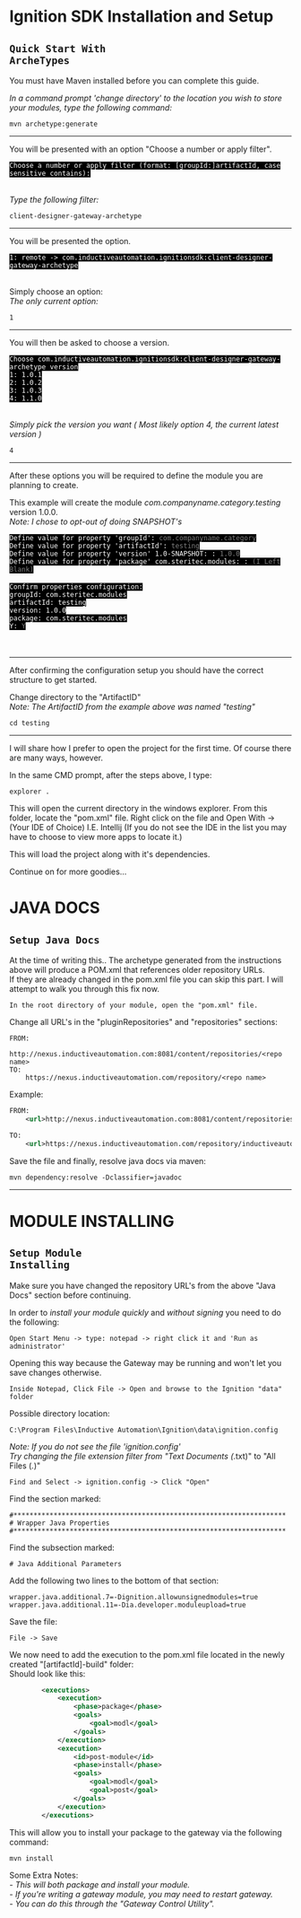 

<b>Ignition SDK Installation and Setup</b>
===================================

<code>Quick Start With ArcheTypes</code>
---------------------------
You must have Maven installed before you can complete this guide.

*In a command prompt 'change directory' to the location you wish to store your modules, type the following command:*

    mvn archetype:generate

--------

You will be presented with an option "Choose a number or apply filter". </br>

<kbd style="background-color: #000000; color: white; font-style: bold; font-size: 12px;">
Choose a number or apply filter (format: [groupId:]artifactId, case sensitive contains):
</kbd>
</br></br>

*Type the following filter:*

    client-designer-gateway-archetype

---------

You will be presented the option.

<kbd style="background-color: #000000; color: white; font-style: bold; font-size: 12px">1: remote -> com.inductiveautomation.ignitionsdk:client-designer-gateway-archetype</kbd>
</br></br>

Simply choose an option:</br>
*The only current option:*

    1

---------

You will then be asked to choose a version.

<kbd style="background-color: #000000; color: white; font-style: bold; font-size: 12px">
Choose com.inductiveautomation.ignitionsdk:client-designer-gateway-archetype version
</kbd></br>
<kbd style="background-color: #000000; color: white; font-style: bold; font-size: 12px">
1: 1.0.1</kbd></br>
<kbd style="background-color: #000000; color: white; font-style: bold; font-size: 12px">
2: 1.0.2</kbd></br>
<kbd style="background-color: #000000; color: white; font-style: bold; font-size: 12px">
3: 1.0.3</kbd></br>
<kbd style="background-color: #000000; color: white; font-style: bold; font-size: 12px">
4: 1.1.0</kbd></br></br>


*Simply pick the version you want ( Most likely option 4, the current latest version )*

    4

--------

After these options you will be required to define the module you are planning to create. </br>

This example will create the module *com.companyname.category.testing* version 1.0.0. </br>
*Note: I chose to opt-out of doing SNAPSHOT's*</br>


<kbd style="background-color: #000000; color: white; font-style: bold; font-size: 12px">
Define value for property 'groupId': <bold style="color: gray;">com.companyname.category</bold>
</kbd></br>

<kbd style="background-color: #000000; color: white; font-style: bold; font-size: 12px">
Define value for property 'artifactId': <bold style="color: gray;">testing</bold>
</kbd></br>

<kbd style="background-color: #000000; color: white; font-style: bold; font-size: 12px">
Define value for property 'version' 1.0-SNAPSHOT: : <bold style="color: gray;">1.0.0</bold>
</kbd></br>

<kbd style="background-color: #000000; color: white; font-style: bold; font-size: 12px">
Define value for property 'package' com.steritec.modules: : <bold style="color: gray;">(I Left Blank)</bold>
</kbd></br></br>

<kbd style="background-color: #000000; color: white; font-style: bold; font-size: 12px">
Confirm properties configuration:
</kbd></br>

<kbd style="background-color: #000000; color: white; font-style: bold; font-size: 12px">
groupId: com.steritec.modules
</kbd></br>

<kbd style="background-color: #000000; color: white; font-style: bold; font-size: 12px">
artifactId: testing
</kbd></br>

<kbd style="background-color: #000000; color: white; font-style: bold; font-size: 12px">
version: 1.0.0
</kbd></br>

<kbd style="background-color: #000000; color: white; font-style: bold; font-size: 12px">
package: com.steritec.modules
</kbd></br>

<kbd style="background-color: #000000; color: white; font-style: bold; font-size: 12px">
Y: <bold style="color: gray;">Y</bold>
</kbd></br>
</br></br>

-------

After confirming the configuration setup you should have the correct structure to get started.

Change directory to the "ArtifactID"</br>
*Note: The ArtifactID from the example above was named "testing"*

    cd testing

------

I will share how I prefer to open the project for the first time. Of course there are many ways, however.

In the same CMD prompt, after the steps above, I type:

    explorer .
    
This will open the current directory in the windows explorer. 
From this folder, locate the "pom.xml" file.
Right click on the file and Open With -> (Your IDE of Choice) I.E. Intellij
(If you do not see the IDE in the list you may have to choose to view more apps to locate it.)

This will load the project along with it's dependencies.

Continue on for more goodies...

<b>JAVA DOCS</b>
=====
<code>Setup Java Docs</code>
-------------------------------

At the time of writing this.. The archetype generated from the instructions above will produce a POM.xml that references older repository URLs.</br>
If they are already changed in the pom.xml file you can skip this part.
I will attempt to walk you through this fix now.


    In the root directory of your module, open the "pom.xml" file.

Change all URL's in the "pluginRepositories" and "repositories" sections:

    FROM:
        http://nexus.inductiveautomation.com:8081/content/repositories/<repo name>
    TO:
        https://nexus.inductiveautomation.com/repository/<repo name>

Example:

```XML
FROM:
    <url>http://nexus.inductiveautomation.com:8081/content/repositories/inductiveautomation-releases</url>

TO:
    <url>https://nexus.inductiveautomation.com/repository/inductiveautomation-releases</url>
```

Save the file and finally, resolve java docs via maven:

    mvn dependency:resolve -Dclassifier=javadoc

--------------------
<b>MODULE INSTALLING</b>
==================
<code>Setup Module Installing</code>
------------------------------------
Make sure you have changed the repository URL's from the above "Java Docs" section before continuing.

In order to *install your module quickly* and *without signing* you need to do the following:

    Open Start Menu -> type: notepad -> right click it and 'Run as administrator'

Opening this way because the Gateway may be running and won't let you save changes otherwise.

    Inside Notepad, Click File -> Open and browse to the Ignition "data" folder

Possible directory location:

    C:\Program Files\Inductive Automation\Ignition\data\ignition.config

*Note: If you do not see the file 'ignition.config' </br>
Try changing the file extension filter from "Text Documents (*.txt)" to "All Files (*.*)"

    Find and Select -> ignition.config -> Click "Open"

Find the section marked:

    #********************************************************************
    # Wrapper Java Properties
    #********************************************************************

Find the subsection marked:

    # Java Additional Parameters

Add the following two lines to the bottom of that section:

    wrapper.java.additional.7=-Dignition.allowunsignedmodules=true
    wrapper.java.additional.11=-Dia.developer.moduleupload=true

Save the file:

    File -> Save

We now need to add the execution to the pom.xml file located in the newly created "[artifactId]-build" folder:</br>
Should look like this:

```xml
        <executions>
            <execution>
                <phase>package</phase>
                <goals>
                    <goal>modl</goal>
                </goals>
            </execution>
            <execution>
                <id>post-module</id>
                <phase>install</phase>
                <goals>
                    <goal>modl</goal>
                    <goal>post</goal>
                </goals>
            </execution>
        </executions>
```

This will allow you to install your package to the gateway via the following command:</br>

    mvn install

Some Extra Notes: </br>
*- This will both package and install your module.* </br>
*- If you're writing a gateway module, you may need to restart gateway.* </br>
*- You can do this through the "Gateway Control Utility".*

